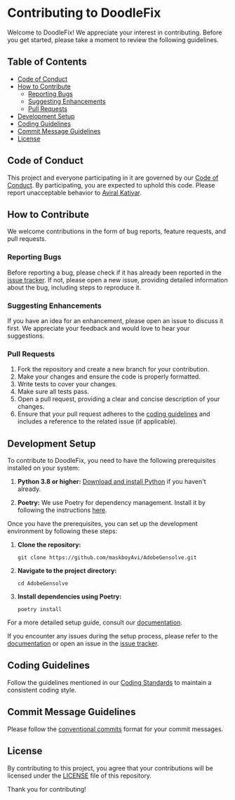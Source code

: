 # Contributing to DoodleFix

Welcome to DoodleFix! We appreciate your interest in contributing. Before you get started, please take a moment to review the following guidelines.

## Table of Contents
- [Code of Conduct](#code-of-conduct)
- [How to Contribute](#how-to-contribute)
  - [Reporting Bugs](#reporting-bugs)
  - [Suggesting Enhancements](#suggesting-enhancements)
  - [Pull Requests](#pull-requests)
- [Development Setup](#development-setup)
- [Coding Guidelines](#coding-guidelines)
- [Commit Message Guidelines](#commit-message-guidelines)
- [License](#license)

## Code of Conduct

This project and everyone participating in it are governed by our [Code of Conduct](CODE_OF_CONDUCT.md). By participating, you are expected to uphold this code. Please report unacceptable behavior to [Aviral Katiyar](https://github.com/maskboyAvi).

## How to Contribute

We welcome contributions in the form of bug reports, feature requests, and pull requests.

### Reporting Bugs

Before reporting a bug, please check if it has already been reported in the [issue tracker](https://github.com/maskboyAvi/AdobeGensolve/issues). If not, please open a new issue, providing detailed information about the bug, including steps to reproduce it.

### Suggesting Enhancements

If you have an idea for an enhancement, please open an issue to discuss it first. We appreciate your feedback and would love to hear your suggestions.

### Pull Requests

1. Fork the repository and create a new branch for your contribution.
2. Make your changes and ensure the code is properly formatted.
3. Write tests to cover your changes.
4. Make sure all tests pass.
5. Open a pull request, providing a clear and concise description of your changes.
6. Ensure that your pull request adheres to the [coding guidelines](#coding-guidelines) and includes a reference to the related issue (if applicable).

## Development Setup

To contribute to DoodleFix, you need to have the following prerequisites installed on your system:
1. **Python 3.8 or higher:** [Download and install Python](https://www.python.org/downloads/) if you haven't already.

2. **Poetry:** We use Poetry for dependency management. Install it by following the instructions [here](https://python-poetry.org/docs/#installation).

Once you have the prerequisites, you can set up the development environment by following these steps:

1. **Clone the repository:**
   ```
   git clone https://github.com/maskboyAvi/AdobeGensolve.git
   ```

2. **Navigate to the project directory:**
    ```
    cd AdobeGensolve
    ```
3. **Install dependencies using Poetry:**
    ```
    poetry install
    ```

For a more detailed setup guide, consult our [documentation](setup.md).

If you encounter any issues during the setup process, please refer to the [documentation](setup.md) or open an issue in the [issue tracker](https://github.com/maskboyAvi/AdobeGensolve/issues).

## Coding Guidelines

Follow the guidelines mentioned in our [Coding Standards](CodingStandards.md) to maintain a consistent coding style.

## Commit Message Guidelines

Please follow the [conventional commits](https://www.conventionalcommits.org/en/v1.0.0/) format for your commit messages.

## License

By contributing to this project, you agree that your contributions will be licensed under the [LICENSE](../LICENSE) file of this repository.

Thank you for contributing!